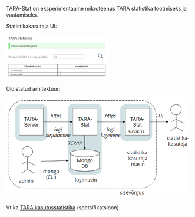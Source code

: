 TARA-Stat on eksperimentaalne mikroteenus TARA statistika tootmiseks ja vaatamiseks.

Statistikakasutaja UI:

<img src='docs/Capture.PNG' width= "280">

Üldistatud arhitektuur:

<img src='docs/Arhi.PNG' width= "500">

Vt ka [TARA kasutusstatistika](https://e-gov.github.io/TARA-Doku/Statistika) (spetsifikatsioon).

